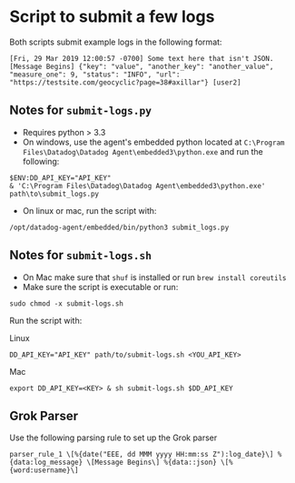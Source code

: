 # Script to submit a few logs

Both scripts submit example logs in the following format:

```
[Fri, 29 Mar 2019 12:00:57 -0700] Some text here that isn't JSON. [Message Begins] {"key": "value", "another_key": "another_value", "measure_one": 9, "status": "INFO", "url": "https://testsite.com/geocyclic?page=38#axillar"} [user2]
```

## Notes for `submit-logs.py`

- Requires python > 3.3
- On windows, use the agent's embedded python located at `C:\Program Files\Datadog\Datadog Agent\embedded3\python.exe` and run the following:
```
$ENV:DD_API_KEY="API_KEY"
& 'C:\Program Files\Datadog\Datadog Agent\embedded3\python.exe' path\to\submit_logs.py
```

- On linux or mac, run the script with:
```
/opt/datadog-agent/embedded/bin/python3 submit_logs.py
```


## Notes for `submit-logs.sh`

- On Mac make sure that `shuf` is installed or run `brew install coreutils`
- Make sure the script is executable or run:

```
sudo chmod -x submit-logs.sh
```

Run the script with: 

Linux
```
DD_API_KEY="API_KEY" path/to/submit-logs.sh <YOU_API_KEY>
```

Mac
```
export DD_API_KEY=<KEY> & sh submit-logs.sh $DD_API_KEY
```

## Grok Parser

Use the following parsing rule to set up the Grok parser

```
parser_rule_1 \[%{date("EEE, dd MMM yyyy HH:mm:ss Z"):log_date}\] %{data:log_message} \[Message Begins\] %{data::json} \[%{word:username}\]

```

